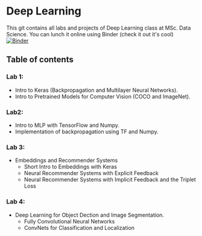 # Deep Learning

This git contains all labs and projects of Deep Learning class at MSc. Data Science.
You can lunch it online using Binder (check it out it's cool) [![Binder](https://mybinder.org/badge.svg)](https://mybinder.org/v2/gh/imadelhanafi/Deep-Learning-Labs/master)

## Table of contents

### Lab 1: 
- Intro to Keras (Backpropagation and Multilayer Neural Networks).
- Intro to Pretrained Models for Computer Vision (COCO and ImageNet).

### Lab2:
- Intro to MLP with TensorFlow and Numpy.
- Implementation of backpropagation using TF and Numpy.


### Lab 3: 
- Embeddings and Recommender Systems
	- Short Intro to Embeddings with Keras
	- Neural Recommender Systems with Explicit Feedback
	- Neural Recommender Systems with Implicit Feedback and the Triplet Loss

### Lab 4:
- Deep Learning for Object Dection and Image Segmentation. 
	- Fully Convolutional Neural Networks 
	- ConvNets for Classification and Localization

